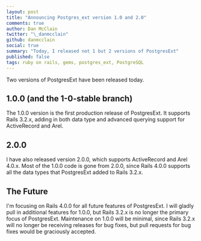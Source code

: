 ```yaml
---
layout: post
title: "Announcing Postgres_ext version 1.0 and 2.0"
comments: true
author: Dan McClain
twitter: "\_danmcclain"
github: danmcclain
social: true
summary: "Today, I released not 1 but 2 versions of PostgresExt"
published: false
tags: ruby on rails, gems, postgres_ext, PostgreSQL
---
```


Two versions of PostgresExt have been released today.

## 1.0.0 (and the 1-0-stable branch)

The 1.0.0 version is the first production release of PostgresExt. It
supports Rails 3.2.x, adding in both data type and advanced querying
support for ActiveRecord and Arel.

## 2.0.0 

I have also released version 2.0.0, which supports ActiveRecord and Arel
4.0.x. Most of the 1.0.0 code is gone from 2.0.0, since Rails 4.0.0
supports all the data types that PostgresExt added to Rails 3.2.x.

## The Future

I'm focusing on Rails 4.0.0 for all future features of PostgresExt. I
will gladly pull in additional features for 1.0.0, but Rails 3.2.x is no
longer the primary focus of PostgresExt. Maintenance on 1.0.0 will be
minimal, since Rails 3.2.x will no longer be receiving releases for bug
fixes, but pull requests for bug fixes would be graciously accepted.
